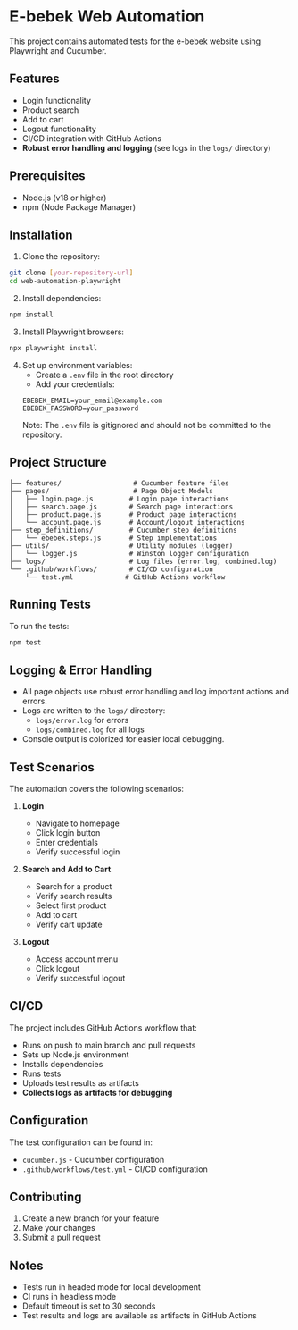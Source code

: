 # E-bebek Web Automation

This project contains automated tests for the e-bebek website using Playwright and Cucumber.

## Features

- Login functionality
- Product search
- Add to cart
- Logout functionality
- CI/CD integration with GitHub Actions
- **Robust error handling and logging** (see logs in the `logs/` directory)

## Prerequisites

- Node.js (v18 or higher)
- npm (Node Package Manager)

## Installation

1. Clone the repository:
```bash
git clone [your-repository-url]
cd web-automation-playwright
```

2. Install dependencies:
```bash
npm install
```

3. Install Playwright browsers:
```bash
npx playwright install
```

4. Set up environment variables:
   - Create a `.env` file in the root directory
   - Add your credentials:
   ```
   EBEBEK_EMAIL=your_email@example.com
   EBEBEK_PASSWORD=your_password
   ```
   Note: The `.env` file is gitignored and should not be committed to the repository.

## Project Structure

```
├── features/                  # Cucumber feature files
├── pages/                     # Page Object Models
│   ├── login.page.js         # Login page interactions
│   ├── search.page.js        # Search page interactions
│   ├── product.page.js       # Product page interactions
│   └── account.page.js       # Account/logout interactions
├── step_definitions/         # Cucumber step definitions
│   └── ebebek.steps.js       # Step implementations
├── utils/                    # Utility modules (logger)
│   └── logger.js             # Winston logger configuration
├── logs/                     # Log files (error.log, combined.log)
└── .github/workflows/        # CI/CD configuration
    └── test.yml             # GitHub Actions workflow
```

## Running Tests

To run the tests:

```bash
npm test
```

## Logging & Error Handling

- All page objects use robust error handling and log important actions and errors.
- Logs are written to the `logs/` directory:
  - `logs/error.log` for errors
  - `logs/combined.log` for all logs
- Console output is colorized for easier local debugging.

## Test Scenarios

The automation covers the following scenarios:

1. **Login**
   - Navigate to homepage
   - Click login button
   - Enter credentials
   - Verify successful login

2. **Search and Add to Cart**
   - Search for a product
   - Verify search results
   - Select first product
   - Add to cart
   - Verify cart update

3. **Logout**
   - Access account menu
   - Click logout
   - Verify successful logout

## CI/CD

The project includes GitHub Actions workflow that:
- Runs on push to main branch and pull requests
- Sets up Node.js environment
- Installs dependencies
- Runs tests
- Uploads test results as artifacts
- **Collects logs as artifacts for debugging**

## Configuration

The test configuration can be found in:
- `cucumber.js` - Cucumber configuration
- `.github/workflows/test.yml` - CI/CD configuration

## Contributing

1. Create a new branch for your feature
2. Make your changes
3. Submit a pull request

## Notes

- Tests run in headed mode for local development
- CI runs in headless mode
- Default timeout is set to 30 seconds
- Test results and logs are available as artifacts in GitHub Actions 